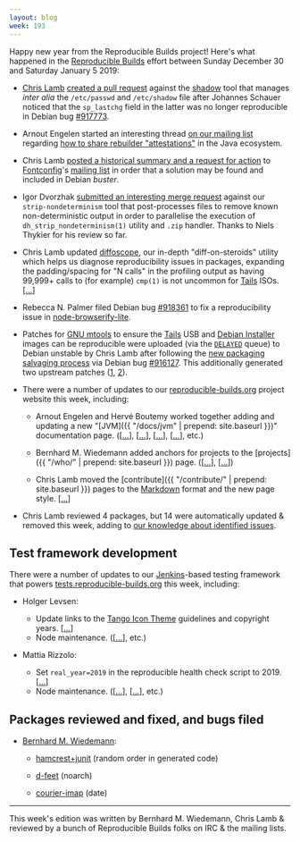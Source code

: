 ```yaml
---
layout: blog
week: 193
---
```


Happy new year from the Reproducible Builds project! Here's what happened in the [Reproducible Builds](https://reproducible-builds.org) effort between Sunday December 30 and Saturday January 5 2019:

* [Chris Lamb](https://chris-lamb.co.uk/) [created a pull request](https://github.com/shadow-maint/shadow/pull/146) against the [shadow](https://github.com/shadow-maint/shadow) tool that manages *inter alia* the `/etc/passwd` and `/etc/shadow` file after Johannes Schauer noticed that the `sp_lastchg` field in the latter was no longer reproducible in Debian bug [#917773](https://bugs.debian.org/917773).

* Arnout Engelen started an interesting thread [on our mailing list](https://lists.reproducible-builds.org/pipermail/rb-general/) regarding [how to share rebuilder "attestations"](https://lists.reproducible-builds.org/pipermail/rb-general/2019-January/001378.html) in the Java ecosystem.

* Chris Lamb [posted a historical summary and a request for action](https://lists.freedesktop.org/archives/fontconfig/2019-January/006420.html) to [Fontconfig](https://www.freedesktop.org/wiki/Software/fontconfig/)'s [mailing list](https://lists.freedesktop.org/archives/fontconfig/) in order that a solution may be found and included in Debian *buster*.

* Igor Dvorzhak [submitted an interesting merge request](https://salsa.debian.org/reproducible-builds/strip-nondeterminism/merge_requests/3) against our `strip-nondeterminism` tool that post-processes files to remove known non-deterministic output in order to parallelise the execution of `dh_strip_nondeterminism(1)` utility and `.zip` handler. Thanks to Niels Thykier for his review so far.

* Chris Lamb updated [diffoscope](https://diffoscope.org/), our in-depth "diff-on-steroids" utility which helps us diagnose reproducibility issues in packages, expanding the padding/spacing for "N calls" in the profiling output as having 99,999+ calls to (for example) `cmp(1)` is not uncommon for [Tails](https://tails.boum.org) ISOs. [[...](https://salsa.debian.org/reproducible-builds/diffoscope/commit/21e4c1d)]

* Rebecca N. Palmer filed Debian bug [#918361](https://bugs.debian.org/918361) to fix a reproducibility issue in [node-browserify-lite](https://tracker.debian.org/pkg/node-browserify-lite).

* Patches for [GNU mtools](https://www.gnu.org/software/mtools/) to ensure the [Tails](https://tails.boum.org/) USB and [Debian Installer](https://www.debian.org/devel/debian-installer/) images can be reproducible were uploaded (via the [`DELAYED`](https://ftp-master.debian.org/deferred.html) queue) to Debian unstable by Chris Lamb after following the [new packaging salvaging process](https://www.debian.org/doc/manuals/developers-reference/ch05.en.html#package-salvaging) via Debian bug [#916127](https://bugs.debian.org/916127). This additionally generated two upstream patches ([1](http://lists.gnu.org/archive/html/info-mtools/2019-01/msg00003.html), [2](http://lists.gnu.org/archive/html/info-mtools/2019-01/msg00000.html)).

* There were a number of updates to our [reproducible-builds.org](https://reproducible-builds.org) project website this week, including:

    * Arnout Engelen and Hervé Boutemy worked together adding and updating a new "[JVM]({{ "/docs/jvm" | prepend: site.baseurl }})" documentation page. ([[...](https://salsa.debian.org/reproducible-builds/reproducible-website/commit/573dd7f)], [[...](https://salsa.debian.org/reproducible-builds/reproducible-website/commit/19ec440)], [[...](https://salsa.debian.org/reproducible-builds/reproducible-website/commit/83c7ca0)], [[...](https://salsa.debian.org/reproducible-builds/reproducible-website/commit/6ba3e56)], etc.)

    * Bernhard M. Wiedemann added anchors for projects to the [projects]({{ "/who/" | prepend: site.baseurl }}) page. ([[...](https://salsa.debian.org/reproducible-builds/reproducible-website/commit/c9a2d4f)], [[...](https://salsa.debian.org/reproducible-builds/reproducible-website/commit/0d26eed)])

    * Chris Lamb moved the [contribute]({{ "/contribute/" | prepend: site.baseurl }}) pages to the [Markdown](https://en.wikipedia.org/wiki/Markdown) format and the new page style. [[...](https://salsa.debian.org/reproducible-builds/reproducible-website/commit/d8bb620)]

* Chris Lamb reviewed 4 packages, but 14 were automatically updated & removed this week, adding to [our knowledge about identified issues](https://tests.reproducible-builds.org/debian/index_issues.html).

## Test framework development

There were a number of updates to our [Jenkins](https://jenkins.io/)-based testing framework that powers [tests.reproducible-builds.org](https://tests.reproducible-builds.org) this week, including:

* Holger Levsen:
    * Update links to the [Tango Icon Theme](http://tango.freedesktop.org/Tango_Icon_Library) guidelines and copyright years. [[...](https://salsa.debian.org/qa/jenkins.debian.net/commit/bed9679b)]
    * Node maintenance. ([[...](https://salsa.debian.org/qa/jenkins.debian.net/commit/7f7145ce)], etc.)

* Mattia Rizzolo:
    * Set `real_year=2019` in the reproducible health check script to 2019. [[...](https://salsa.debian.org/qa/jenkins.debian.net/commit/a2f2ce04)]
    * Node maintenance. ([[...](https://salsa.debian.org/qa/jenkins.debian.net/commit/ebc30a8d)], [[...](https://salsa.debian.org/qa/jenkins.debian.net/commit/b7c521fe)], etc.)

## Packages reviewed and fixed, and bugs filed

* [Bernhard M. Wiedemann](https://lizards.opensuse.org/author/bmwiedemann/):
    * [hamcrest+junit](https://bugzilla.opensuse.org/show_bug.cgi?id=1120493) (random order in generated code)
    * [d-feet](https://build.opensuse.org/request/show/662511) (noarch)

    * [courier-imap](https://build.opensuse.org/request/show/662627) (date)


---

This week's edition was written by Bernhard M. Wiedemann, Chris Lamb & reviewed by a bunch of Reproducible Builds folks on IRC & the mailing lists.
